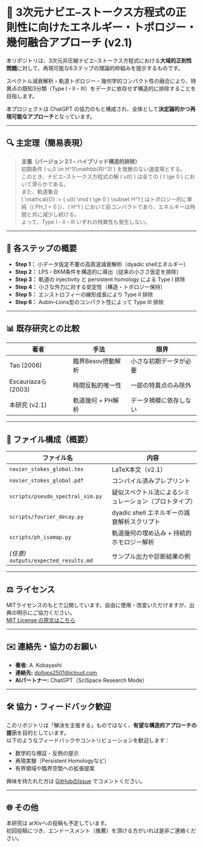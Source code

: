 # 🌊 3次元ナビエ–ストークス方程式の正則性に向けたエネルギー・トポロジー・幾何融合アプローチ (v2.1)

本リポジトリは、3次元非圧縮ナビエ–ストークス方程式における**大域的正則性問題**に対して、再現可能な6ステップの理論的枠組みを提示するものです。

スペクトル減衰解析・軌道トポロジー・幾何学的コンパクト性の融合により、特異点の既知3分類（Type I・II・III）をデータに依存せず構造的に排除することを目指します。

本プロジェクトは ChatGPT の協力のもと構成され、全体として**決定論的かつ再現可能なアプローチ**となっています。

---

## 🔍 主定理（簡易表現）

> **主張（バージョン 2.1 – ハイブリッド構造的排除）**  
> 初期条件 \( u_0 \in H^1(\mathbb{R}^3) \) を発散のない速度場とする。  
> このとき、ナビエ–ストークス方程式の解 \( u(t) \) は全ての \( t \ge 0 \) において滑らかである。  
> また、軌道集合  
> \[
> \mathcal{O} := \{ u(t) \mid t \ge 0 \} \subset H^1
> \]
> はトポロジー的に単純（\( PH_1 = 0 \)）、\( H^1 \) において前コンパクトであり、エネルギーは時間と共に減少し続ける。  
> よって、Type I・II・III いずれの特異性も発生しない。

---

## 🧠 各ステップの概要

- **Step 1：** 小データ仮定不要の高周波減衰解析（dyadic shellエネルギー）
- **Step 2：** LPS・BKM条件を構造的に導出（従来の小ささ仮定を排除）
- **Step 3：** 軌道の injectivity と persistent homology による Type I 排除
- **Step 4：** 小さな外力に対する安定性（構造・トポロジー保持）
- **Step 5：** エンストロフィーの線形成長により Type II 排除
- **Step 6：** Aubin–Lions型のコンパクト性によって Type III 排除

---

## 📊 既存研究との比較

| 著者               | 手法                         | 限界                     |
|--------------------|------------------------------|--------------------------|
| Tao (2006)         | 臨界Besov摂動解析            | 小さな初期データが必要   |
| Escauriazaら (2003)| 時間反転的唯一性             | 一部の特異点のみ除外     |
| 本研究 (v2.1)      | 軌道幾何 + PH解析            | データ規模に依存しない   |

---

## 📁 ファイル構成（概要）

| ファイル名 | 内容 |
|------------|------|
| `navier_stokes_global.tex`  | LaTeX本文（v2.1） |
| `navier_stokes_global.pdf`  | コンパイル済みプレプリント |
| `scripts/pseudo_spectral_sim.py` | 疑似スペクトル法によるシミュレーション（プロトタイプ） |
| `scripts/fourier_decay.py`       | dyadic shell エネルギーの減衰解析スクリプト |
| `scripts/ph_isomap.py`           | 軌道幾何の埋め込み + 持続的ホモロジー解析 |
| *(任意)* `outputs/expected_results.md` | サンプル出力や診断結果の例 |

---

## ⚖️ ライセンス

MITライセンスのもとで公開しています。自由に使用・改変いただけますが、出典の明示にご協力ください。  
[MIT License の原文はこちら](https://opensource.org/licenses/MIT)

---

## ✉️ 連絡先・協力のお願い

- **著者:** A. Kobayashi  
- **連絡先:** dollops2501@icloud.com  
- **AIパートナー:** ChatGPT（SciSpace Research Mode）

---

## 🛠 協力・フィードバック歓迎

このリポジトリは「解決を主張する」ものではなく、**有望な構造的アプローチの提示**を目的としています。  
以下のようなフィードバックやコントリビューションを歓迎します：

- 数学的な検証・反例の提示
- 再現実験（Persistent Homologyなど）
- 有界領域や臨界空間への拡張提案

興味を持たれた方は [GitHubのIssue](https://github.com/Kobayashi2501/navier-stokes-global-regularity/issues) でコメントください。

---

## 🌐 その他

本研究は arXivへの投稿も予定しています。  
初回投稿につき、エンドースメント（推薦）を頂ける方がいれば是非ご連絡ください。


